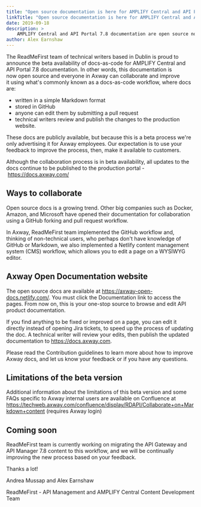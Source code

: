 ```yaml
---
title: "Open source documentation is here for AMPLIFY Central and API Portal 7.8"
linkTitle: "Open source documentation is here for AMPLIFY Central and API Portal 7.8"
date: 2019-09-18
description: >
    AMPLIFY Central and API Portal 7.8 documentation are open source now!
author: Alex Earnshaw
---
```


The ReadMeFirst team of technical writers based in Dublin is proud to announce the beta availability of docs-as-code for AMPLIFY Central and API Portal 7.8 documentation. In other words, this documentation is now open source and everyone in Axway can collaborate and improve it using what's commonly known as a docs-as-code workflow, where docs are:

- written in a simple Markdown format
- stored in GitHub
- anyone can edit them by submitting a pull request
- technical writers review and publish the changes to the production website.

These docs are publicly available, but because this is a beta process we're only advertising it for Axway employees. Our expectation is to use your feedback to improve the process, then, make it available to customers. 

Although the collaboration process is in beta availability, all updates to the docs continue to be published to the production portal - https://docs.axway.com/

## Ways to collaborate

Open source docs is a growing trend. Other big companies such as Docker, Amazon, and Microsoft have opened their documentation for collaboration using a GitHub forking and pull request workflow.

In Axway, ReadMeFirst team implemented the GitHub workflow and, thinking of non-technical users, who perhaps don't have knowledge of GitHub or Markdown, we also implemented a Netlify content management system (CMS) workflow, which allows you to edit a page on a WYSIWYG editor.

## Axway Open Documentation website

The open source docs are available at https://axway-open-docs.netlify.com/. You must click the Documentation link to access the pages. From now on, this is your one-stop source to browse and edit API product documentation.

If you find anything to be fixed or improved on a page, you can edit it directly instead of opening Jira tickets, to speed up the process of updating the doc. A technical writer will review your edits, then publish the updated documentation to https://docs.axway.com.

Please read the Contribution guidelines to learn more about how to improve Axway docs, and let us know your feedback or if you have any questions.

## Limitations of the beta version

Additional information about the limitations of this beta version and some FAQs specific to Axway internal users are available on Confluence at https://techweb.axway.com/confluence/display/RDAPI/Collaborate+on+Markdown+content (requires Axway login)

## Coming soon

ReadMeFirst team is currently working on migrating the API Gateway and API Manager 7.8 content to this workflow, and we will be continually improving the new process based on your feedback.

Thanks a lot!

Andrea Mussap‌ and Alex Earnshaw‌

ReadMeFirst - API Management and AMPLIFY Central Content Development Team